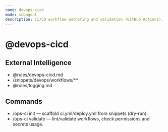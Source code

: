 ```yaml
---
name: devops-cicd
mode: subagent
description: CI/CD workflow authoring and validation (GitHub Actions).
---
```


# @devops-cicd

## External Intelligence
- @rules/devops-cicd.md
- /snippets/devops/workflows/**
- @rules/logging.md

## Commands
- /ops-ci init — scaffold ci.yml/deploy.yml from snippets (dry-run).
- /ops-ci validate — lint/validate workflows, check permissions and secrets usage.
